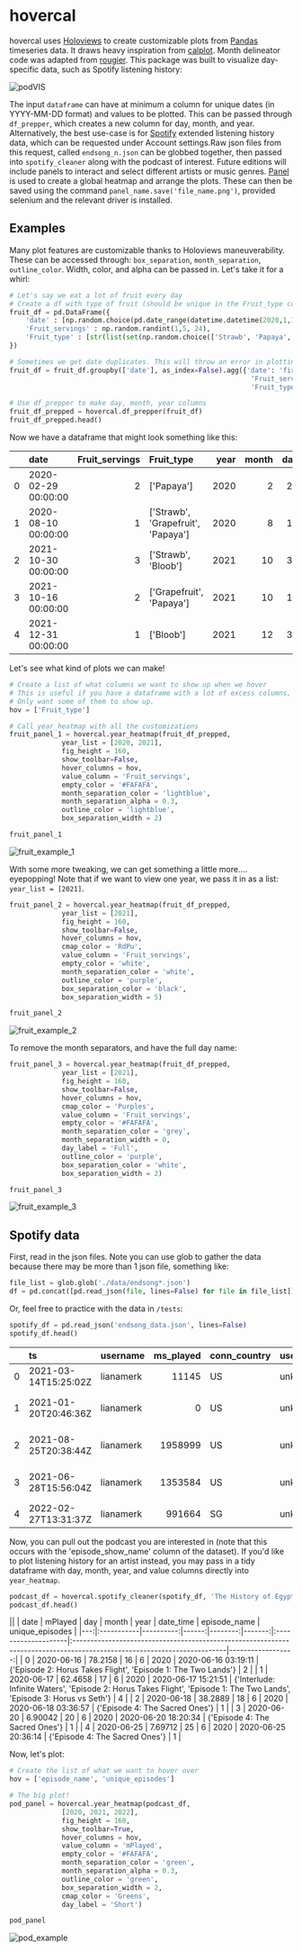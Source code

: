 # hovercal

hovercal uses [Holoviews](https://holoviews.org/) to create customizable plots from [Pandas](https://pandas.pydata.org/) timeseries data. It draws heavy inspiration from [calplot](https://github.com/tomkwok/calplot). Month delineator code was adapted from [rougier](https://github.com/rougier/calendar-heatmap/blob/master/github-activity.py). This package was built to visualize day-specific data, such as Spotify listening history:

![podVIS](https://github.com/lianamerk/hovercal/blob/6297bc712aed8271715a6e589a6ae77ec8755968/examples/podvis.gif)


The input `dataframe` can have at minimum a column for unique dates (in YYYY-MM-DD format) and values to be plotted. This can be passed through `df_prepper`, which creates a new column for day, month, and year. Alternatively, the best use-case is for [Spotify](www.spotify.com) extended listening history data, which can be requested under Account settings.Raw json files from this request, called `endsong_n.json` can be globbed together, then passed into `spotify_cleaner` along with the podcast of interest. Future editions will include panels to interact and select different artists or music genres. [Panel](https://panel.holoviz.org/) is used to create a global heatmap and arrange the plots. These can then be saved using the command `panel_name.save('file_name.png')`, provided selenium and the relevant driver is installed. 

## Examples
Many plot features are customizable thanks to Holoviews maneuverability. These can be accessed through: `box_separation`, `month_separation`, `outline_color`. Width, color, and alpha can be passed in. Let's take it for a whirl:

``` python
# Let's say we eat a lot of fruit every day
# Create a df with type of fruit (should be unique in the Fruit_type col, so hovertools can work)
fruit_df = pd.DataFrame({
    'date' : [np.random.choice(pd.date_range(datetime.datetime(2020,1,1),datetime.datetime(2022,1,3))) for i in range(24)],
    'Fruit_servings' : np.random.randint(1,5, 24),
    'Fruit_type' : [str(list(set(np.random.choice(['Strawb', 'Papaya', 'Grapefruit', 'Bloob'], size= np.random.randint(1,5))))) for i in range(24)],
})

# Sometimes we get date duplicates. This will throw an error in plotting.
fruit_df = fruit_df.groupby(['date'], as_index=False).agg({'date': 'first',
                                                            'Fruit_servings': 'sum',
                                                            'Fruit_type': lambda x: str(set(list(x)))})

# Use df_prepper to make day, month, year columns
fruit_df_prepped = hovercal.df_prepper(fruit_df)
fruit_df_prepped.head()
```
Now we have a dataframe that might look something like this:

|    | date                |   Fruit_servings | Fruit_type                         |   year |   month |   day |
|---:|:--------------------|-----------------:|:-----------------------------------|-------:|--------:|------:|
|  0 | 2020-02-29 00:00:00 |                2 | ['Papaya']                         |   2020 |       2 |    29 |
|  1 | 2020-08-10 00:00:00 |                1 | ['Strawb', 'Grapefruit', 'Papaya'] |   2020 |       8 |    10 |
|  2 | 2021-10-30 00:00:00 |                3 | ['Strawb', 'Bloob']                |   2021 |      10 |    30 |
|  3 | 2021-10-16 00:00:00 |                2 | ['Grapefruit', 'Papaya']           |   2021 |      10 |    16 |
|  4 | 2021-12-31 00:00:00 |                1 | ['Bloob']                          |   2021 |      12 |    31 |

Let's see what kind of plots we can make!

``` python
# Create a list of what columns we want to show up when we hover
# This is useful if you have a dataframe with a lot of excess columns, but
# Only want some of them to show up.
hov = ['Fruit_type']

# Call year_heatmap with all the customizations
fruit_panel_1 = hovercal.year_heatmap(fruit_df_prepped,
             year_list = [2020, 2021],
             fig_height = 160,
             show_toolbar=False,
             hover_columns = hov,
             value_column = 'Fruit_servings',
             empty_color = '#FAFAFA',
             month_separation_color = 'lightblue',
             month_separation_alpha = 0.3,
             outline_color = 'lightblue',
             box_separation_width = 2)

fruit_panel_1
```

![fruit_example_1](https://github.com/lianamerk/hovercal/blob/6297bc712aed8271715a6e589a6ae77ec8755968/examples/fruit_hovercal_1.png)


With some more tweaking, we can get something a little more.... eyepopping! Note that if we want to view one year, we pass it in as a list: `year_list = [2021]`.

``` python
fruit_panel_2 = hovercal.year_heatmap(fruit_df_prepped,
             year_list = [2021],
             fig_height = 160,
             show_toolbar=False,
             hover_columns = hov,
             cmap_color = 'RdPu',
             value_column = 'Fruit_servings',
             empty_color = 'white',
             month_separation_color = 'white',
             outline_color = 'purple',
             box_separation_color = 'black',
             box_separation_width = 5)

fruit_panel_2
```

![fruit_example_2](https://github.com/lianamerk/hovercal/blob/6297bc712aed8271715a6e589a6ae77ec8755968/examples/fruit_hovercal_2.png)


To remove the month separators, and have the full day name:

``` python
fruit_panel_3 = hovercal.year_heatmap(fruit_df_prepped,
             year_list = [2021],
             fig_height = 160,
             show_toolbar=False,
             hover_columns = hov,
             cmap_color = 'Purples',
             value_column = 'Fruit_servings',
             empty_color = '#FAFAFA',
             month_separation_color = 'grey',
             month_separation_width = 0,
             day_label = 'Full',
             outline_color = 'purple',
             box_separation_color = 'white',
             box_separation_width = 2)

fruit_panel_3
```

![fruit_example_3](https://github.com/lianamerk/hovercal/blob/6297bc712aed8271715a6e589a6ae77ec8755968/examples/fruit_hovercal_3.png)

## Spotify data

First, read in the json files. Note you can use glob to gather the data because there may be more than 1 json file, something like:

```python
file_list = glob.glob('./data/endsong*.json')
df = pd.concat([pd.read_json(file, lines=False) for file in file_list])
```

Or, feel free to practice with the data in `/tests`:

``` python
spotify_df = pd.read_json('endsong_data.json', lines=False)
spotify_df.head()
```

|    | ts                   | username   |   ms_played | conn_country   | user_agent_decrypted   |   master_metadata_track_name |   master_metadata_album_artist_name |   master_metadata_album_album_name |   spotify_track_uri | episode_name                           | episode_show_name            | spotify_episode_uri                    | reason_start   | reason_end                   | shuffle   |   skipped | offline   |   offline_timestamp | incognito_mode   |
|---:|:---------------------|:-----------|------------:|:---------------|:-----------------------|-----------------------------:|------------------------------------:|-----------------------------------:|--------------------:|:---------------------------------------|:-----------------------------|:---------------------------------------|:---------------|:-----------------------------|:----------|----------:|:----------|--------------------:|:-----------------|
|  0 | 2021-03-14T15:25:02Z | lianamerk  |       11145 | US             | unknown                |                          nan |                                 nan |                                nan |                 nan | 94: The Pools of Horus                 | The History of Egypt Podcast | spotify:episode:6rOdi0QxbzjoS9Z682OoXS | appload        | fwdbtn                       | False     |       nan | False     |       1615735489358 | False            |
|  1 | 2021-01-20T20:46:36Z | lianamerk  |           0 | US             | unknown                |                          nan |                                 nan |                                nan |                 nan | 72: The Home Front (Letters to Ahmose) | The History of Egypt Podcast | spotify:episode:4Gu5MQ7GIXqaIun8k2vIE5 | fwdbtn         | logout                       | False     |       nan | False     |       1611080493371 | False            |
|  2 | 2021-08-25T20:38:44Z | lianamerk  |     1958999 | US             | unknown                |                          nan |                                 nan |                                nan |                 nan | 124: Amurrites 2, The Crimes of Aziru  | The History of Egypt Podcast | spotify:episode:5O8Bbg7ycDAp7SKSYonmd6 | clickrow       | trackdone                    | False     |       nan | True      |       1629913981120 | False            |
|  3 | 2021-06-28T15:56:04Z | lianamerk  |     1353584 | US             | unknown                |                          nan |                                 nan |                                nan |                 nan | 116: Adoring Aten                      | The History of Egypt Podcast | spotify:episode:4QC0C1xCUd0YuAXYyhQQqE | appload        | unexpected-exit-while-paused | False     |       nan | False     |       1624840328345 | False            |
|  4 | 2022-02-27T13:31:37Z | lianamerk  |      991664 | SG             | unknown                |                          nan |                                 nan |                                nan |                 nan | 158: What Ay Did                       | The History of Egypt Podcast | spotify:episode:1Ttt4NrGm6g2SJtVKRNocS | trackdone      | trackdone                    | False     |       nan | False     |       1645967697862 | False            |


Now, you can pull out the podcast you are interested in (note that this occurs with the 'episode_show_name' column of the dataset). If you'd like to plot listening history for an artist instead, you may pass in a tidy dataframe with day, month, year, and value columns directly into `year_heatmap`.

``` python
podcast_df = hovercal.spotify_cleaner(spotify_df, 'The History of Egypt Podcast')
podcast_df.head()
```

||    | date       |   mPlayed |   day |   month |   year | date_time           | episode_name                                                                                                            |   unique_episodes |
|---:|:-----------|----------:|------:|--------:|-------:|:--------------------|:------------------------------------------------------------------------------------------------------------------------|------------------:|
|  0 | 2020-06-16 |  78.2158  |    16 |       6 |   2020 | 2020-06-16 03:19:11 | {'Episode 2: Horus Takes Flight', 'Episode 1: The Two Lands'}                                                           |                 2 |
|  1 | 2020-06-17 |  62.4658  |    17 |       6 |   2020 | 2020-06-17 15:21:51 | {'Interlude: Infinite Waters', 'Episode 2: Horus Takes Flight', 'Episode 1: The Two Lands', 'Episode 3: Horus vs Seth'} |                 4 |
|  2 | 2020-06-18 |  38.2889  |    18 |       6 |   2020 | 2020-06-18 03:36:57 | {'Episode 4: The Sacred Ones'}                                                                                          |                 1 |
|  3 | 2020-06-20 |   6.90042 |    20 |       6 |   2020 | 2020-06-20 18:20:34 | {'Episode 4: The Sacred Ones'}                                                                                          |                 1 |
|  4 | 2020-06-25 |   7.69712 |    25 |       6 |   2020 | 2020-06-25 20:36:14 | {'Episode 4: The Sacred Ones'}                                                                                          |                 1 |

Now, let's plot:

```python
# Create the list of what we want to hover over
hov = ['episode_name', 'unique_episodes']

# The big plot!
pod_panel = hovercal.year_heatmap(podcast_df,
             [2020, 2021, 2022],
             fig_height = 160,
             show_toolbar=True,
             hover_columns = hov,
             value_column = 'mPlayed',
             empty_color = '#FAFAFA',
             month_separation_color = 'green',
             month_separation_alpha = 0.3,
             outline_color = 'green',
             box_separation_width = 2,
             cmap_color = 'Greens',
             day_label = 'Short')

pod_panel
```

![pod_example](https://github.com/lianamerk/hovercal/blob/6297bc712aed8271715a6e589a6ae77ec8755968/examples/podcast_hovercal.png)



